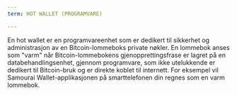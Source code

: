 ```yaml
---
term: HOT WALLET (PROGRAMVARE)

---
```

En hot wallet er en programvareenhet som er dedikert til sikkerhet og administrasjon av en Bitcoin-lommeboks private nøkler. En lommebok anses som "varm" når Bitcoin-lommebokens gjenopprettingsfrase er lagret på en databehandlingsenhet, gjennom programvare, som ikke utelukkende er dedikert til Bitcoin-bruk og er direkte koblet til internett. For eksempel vil Samourai Wallet-applikasjonen på smarttelefonen din regnes som en varm lommebok.